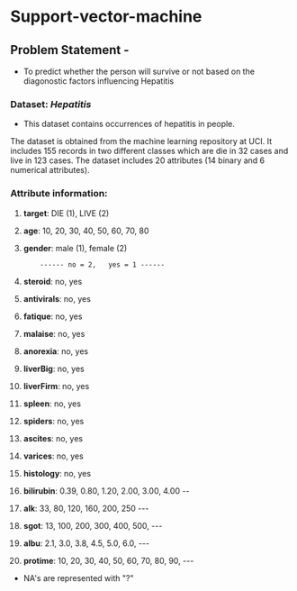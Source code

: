 # Support-vector-machine

## Problem Statement - 
* To predict whether the person will survive or not based on the diagonostic factors influencing Hepatitis

### Dataset: _Hepatitis_ 
* This dataset contains occurrences of hepatitis in people.

The dataset is obtained from the machine learning repository at UCI. It includes 155 records in two different classes which are die in 32 cases and live in 123 cases. The dataset includes 20 attributes (14 binary and 6 numerical attributes).


### **Attribute information:**

1. **target**: DIE (1), LIVE (2)
2. **age**: 10, 20, 30, 40, 50, 60, 70, 80
3. **gender**: male (1), female (2)

           ------ no = 2,   yes = 1 ------

4. **steroid**: no, yes 
5. **antivirals**: no, yes 
6. **fatique**: no, yes 
7. **malaise**: no, yes 
8. **anorexia**: no, yes 
9. **liverBig**: no, yes 
10. **liverFirm**: no, yes 
11. **spleen**: no, yes 
12. **spiders**: no, yes
13. **ascites**: no, yes 
14. **varices**: no, yes
15. **histology**: no, yes


16. **bilirubin**: 0.39, 0.80, 1.20, 2.00, 3.00, 4.00 -- 
17. **alk**: 33, 80, 120, 160, 200, 250 ---
18. **sgot**: 13, 100, 200, 300, 400, 500, ---
19. **albu**: 2.1, 3.0, 3.8, 4.5, 5.0, 6.0, --- 
20. **protime**: 10, 20, 30, 40, 50, 60, 70, 80, 90, --- 

  * NA's are represented with "?"

